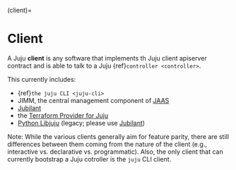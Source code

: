 (client)=
# Client

A Juju **client** is any software that implements th Juju client apiserver contract and is able to talk to a Juju {ref}`controller <controller>`.

This currently includes:

- {ref}`the juju CLI <juju-cli>`
- JIMM, the central management component of [JAAS](https://documentation.ubuntu.com/jaas/)
- [Jubilant](https://documentation.ubuntu.com/jubilant/)
- the [Terraform Provider for Juju](https://documentation.ubuntu.com/terraform-provider-juju/latest/)
- [Python Libjuju](https://pythonlibjuju.readthedocs.io/en/latest/) (legacy; please use [Jubilant](https://documentation.ubuntu.com/jubilant/))

Note: While the various clients generally aim for feature parity, there are still differences between them coming from the nature of the client (e.g., interactive vs. declarative vs. programmatic). Also, the only client that can currently bootstrap a Juju cotroller is the `juju` CLI client.
